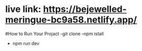 # live link: https://bejewelled-meringue-bc9a58.netlify.app/

#How to Run Your Projact 
-git clone 
-npm istall 
- npm run dev
